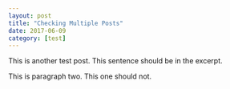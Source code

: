 ```yaml
---
layout: post
title: "Checking Multiple Posts"
date: 2017-06-09 
category: [test]
---
```


This is another test post. This sentence should be in the excerpt.

This is paragraph two. This one should not.